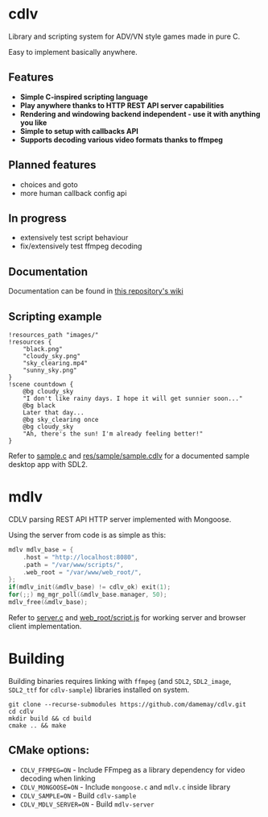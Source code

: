# cdlv
Library and scripting system for ADV/VN style games made in pure C.

Easy to implement basically anywhere.

## Features
- **Simple C-inspired scripting language**
- **Play anywhere thanks to HTTP REST API server capabilities**
- **Rendering and windowing backend independent - use it with anything you like**
- **Simple to setup with callbacks API**
- **Supports decoding various video formats thanks to ffmpeg**

## Planned features
- choices and goto
- more human callback config api

## In progress
- extensively test script behaviour
- fix/extensively test ffmpeg decoding

## Documentation

Documentation can be found in [this repository's wiki](https://github.com/damemay/cdlv/wiki)

## Scripting example
```
!resources_path "images/"
!resources {
    "black.png"
    "cloudy_sky.png"
    "sky_clearing.mp4"
    "sunny_sky.png"
}
!scene countdown {
    @bg cloudy_sky
    "I don't like rainy days. I hope it will get sunnier soon..."
    @bg black
    Later that day...
    @bg sky_clearing once
    @bg cloudy_sky
    "Ah, there's the sun! I'm already feeling better!"
}
```
Refer to [sample.c](sample.c) and [res/sample/sample.cdlv](res/sample/sample.cdlv) for a documented sample desktop app with SDL2.

# mdlv

CDLV parsing REST API HTTP server implemented with Mongoose.

Using the server from code is as simple as this:
```c
mdlv mdlv_base = {
    .host = "http://localhost:8080",
    .path = "/var/www/scripts/",
    .web_root = "/var/www/web_root/",
};
if(mdlv_init(&mdlv_base) != cdlv_ok) exit(1);
for(;;) mg_mgr_poll(&mdlv_base.manager, 50);
mdlv_free(&mdlv_base);
```
Refer to [server.c](server.c) and [web_root/script.js](web_root/script.js) for working server and browser client implementation.

# Building
Building binaries requires linking with `ffmpeg` (and `SDL2`, `SDL2_image`, `SDL2_ttf` for `cdlv-sample`) libraries installed on system.

```
git clone --recurse-submodules https://github.com/damemay/cdlv.git
cd cdlv
mkdir build && cd build
cmake .. && make
```

## CMake options:
- `CDLV_FFMPEG=ON` - Include FFmpeg as a library dependency for video decoding when linking
- `CDLV_MONGOOSE=ON` - Include `mongoose.c` and `mdlv.c` inside library
- `CDLV_SAMPLE=ON` - Build `cdlv-sample`
- `CDLV_MDLV_SERVER=ON` - Build `mdlv-server`
